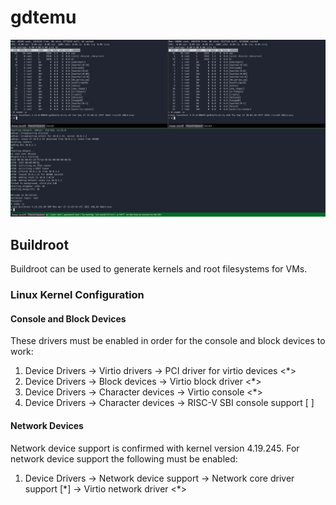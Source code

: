 <!--
  SPDX-FileCopyrightText: 2022 Leroy Hopson <copyright@leroy.geek.nz>
  SPDX-License-Identifier: MIT
-->

# gdtemu

![Screenshot of example scene showing PC, RISC-V 32, and RISC-V 64 consoles.](/docs/screenshot.png)

## Buildroot

Buildroot can be used to generate kernels and root filesystems for VMs.

### Linux Kernel Configuration
#### Console and Block Devices
These drivers must be enabled in order for the console and block devices to work:
1. Device Drivers -> Virtio drivers -> PCI driver for virtio devices <\*>
2. Device Drivers -> Block devices -> Virtio block driver <\*>
3. Device Drivers -> Character devices -> Virtio console <\*>
4. Device Drivers -> Character devices -> RISC-V SBI console support [ ]

#### Network Devices
Network device support is confirmed with kernel version 4.19.245.
For network device support the following must be enabled:
1. Device Drivers -> Network device support -> Network core driver support [\*] -> Virtio network driver <\*>
